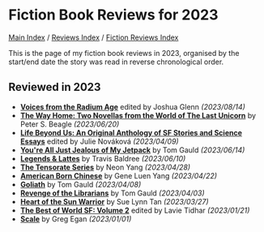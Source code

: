 # Fiction Book Reviews for 2023

[Main Index](../../../README.md) / [Reviews Index](../../README.md) / [Fiction Reviews Index](../README.md)

This is the page of my fiction book reviews in 2023, organised by the start/end date the story was read in reverse chronological order.

## Reviewed in 2023
- [**Voices from the Radium Age**](20230814-VoicesRadiumAge.md) edited by Joshua Glenn *(2023/08/14)*
- [**The Way Home: Two Novellas from the World of The Last Unicorn**](20230620-WayHome.md) by Peter S. Beagle *(2023/06/20)*
- [**Life Beyond Us: An Original Anthology of SF Stories and Science Essays**](20230409-LifeBeyondUs.md) edited by Julie Nováková *(2023/04/09)*
- [**You're All Just Jealous of My Jetpack**](20230614-JealousMyBackpack.md) by Tom Gauld *(2023/06/14)*
- [**Legends & Lattes**](20230610-LegendsAndLattes.md) by Travis Baldree *(2023/06/10)*
- [**The Tensorate Series**](20230428-TheTensorateSeries.md) by Neon Yang *(2023/04/28)*
- [**American Born Chinese**](20230422-AmericanBornChinese.md) by Gene Luen Yang *(2023/04/22)*
- [**Goliath**](20230408-Goliath.md) by Tom Gauld *(2023/04/08)*
- [**Revenge of the Librarians**](20230403-RevengeOfTheLibrarians.md) by Tom Gauld *(2023/04/03)*
- [**Heart of the Sun Warrior**](20230327-HeartOfTheSunWarrior.md) by Sue Lynn Tan *(2023/03/27)*
- [**The Best of World SF: Volume 2**](20230121-TheBestOfWorldSfVolume2.md) edited by Lavie Tidhar *(2023/01/21)*
- [**Scale**](20230101-Scale.md) by Greg Egan *(2023/01/01)*
